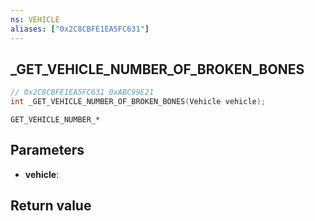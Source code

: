 ```yaml
---
ns: VEHICLE
aliases: ["0x2C8CBFE1EA5FC631"]
---
```

## _GET_VEHICLE_NUMBER_OF_BROKEN_BONES

```c
// 0x2C8CBFE1EA5FC631 0xABC99E21
int _GET_VEHICLE_NUMBER_OF_BROKEN_BONES(Vehicle vehicle);
```

```
GET_VEHICLE_NUMBER_*
```

## Parameters
* **vehicle**: 

## Return value
